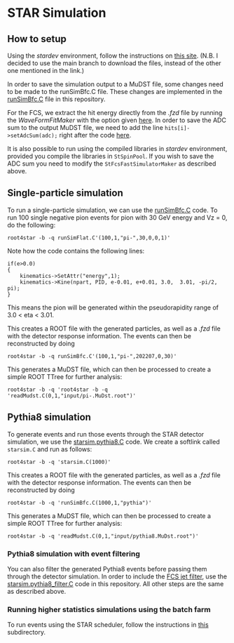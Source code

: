 # STAR Simulation

How to setup
------------
Using the <i>stardev</i> environment, follow the instructions on [this site](https://www.star.bnl.gov/protected/spin/akio/fcs/howto_MC_github.html). (N.B. I decided to use the main branch to download the files, instead of the other one mentioned in the link.)

In order to save the simulation output to a MuDST file, some changes need to be made to the runSimBfc.C file. These changes are implemented in the [runSimBfc.C](runSimBfc.C) file in this repository.

For the FCS, we extract the hit energy directly from the <i>.fzd</i> file by running the <i>WaveFormFitMaker</i> with the option given [here](https://github.com/star-bnl/star-sw/blob/main/StRoot/StFcsWaveformFitMaker/StFcsWaveformFitMaker.cxx#L475). In order to save the ADC sum to the output MuDST file, we need to add the line ```hits[i]->setAdcSum(adc);``` right after the code [here](https://github.com/star-bnl/star-sw/blob/main/StRoot/StFcsFastSimulatorMaker/StFcsFastSimulatorMaker.cxx#L323).

It is also possible to run using the compiled libraries in <i>stardev</i> environment, provided you compile the libraries in ```StSpinPool```. If you wish to save the ADC sum you need to modify the ```StFcsFastSimulatorMaker``` as described above.

Single-particle simulation
--------------------------
To run a single-particle simulation, we can use the [runSimBfc.C](runSimBfc.C) code. To run 100 single negative pion events for pion with 30 GeV energy and Vz = 0, do the following:
```
root4star -b -q runSimFlat.C'(100,1,"pi-",30,0,0,1)'
```
Note how the code contains the following lines:
```
if(e>0.0)
{
	kinematics->SetAttr("energy",1);
	kinematics->Kine(npart, PID, e-0.01, e+0.01, 3.0,  3.01, -pi/2, pi);
}
```
This means the pion will be generated within the pseudorapidity range of 3.0 < eta < 3.01.

This creates a ROOT file with the generated particles, as well as a <i>.fzd</i> file with the detector response information. The events can then be reconstructed by doing
```
root4star -b -q runSimBfc.C'(100,1,"pi-",202207,0,30)'
```
This generates a MuDST file, which can then be processed to create a simple ROOT TTree for further analysis:
```
root4star -b -q 'root4star -b -q 'readMudst.C(0,1,"input/pi-.MuDst.root")'
```

Pythia8 simulation
------------------
To generate events and run those events through the STAR detector simulation, we use the [starsim.pythia8.C](starsim.pythia8.C) code. We create a softlink called ```starsim.C``` and run as follows:
```
root4star -b -q 'starsim.C(1000)'
```
This creates a ROOT file with the generated particles, as well as a <i>.fzd</i> file with the detector response information. The events can then be reconstructed by doing
```
root4star -b -q 'runSimBfc.C(1000,1,"pythia")'
```
This generates a MuDST file, which can then be processed to create a simple ROOT TTree for further analysis:
```
root4star -b -q 'readMudst.C(0,1,"input/pythia8.MuDst.root")'
```

### Pythia8 simulation with event filtering
You can also filter the generated Pythia8 events before passing them through the detector simulation. In order to include the [FCS jet filter](https://github.com/star-bnl/star-sw/blob/main/StRoot/StarGenerator/FILT/FcsJetFilter.cxx), use the [starsim.pythia8_filter.C](starsim.pythia8_filter.C) code in this repository. All other steps are the same as described above.

### Running higher statistics simulations using the batch farm
To run events using the STAR scheduler, follow the instructions in [this](job_submission) subdirectory.
